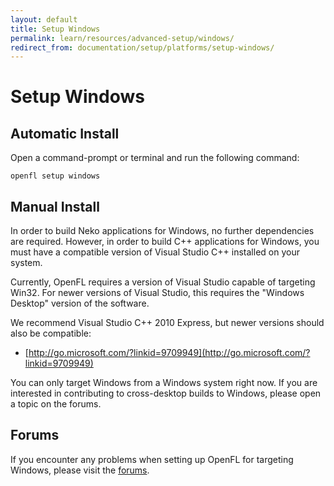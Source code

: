 ```yaml
---
layout: default
title: Setup Windows
permalink: learn/resources/advanced-setup/windows/
redirect_from: documentation/setup/platforms/setup-windows/
---
```


# Setup Windows

## Automatic Install

Open a command-prompt or terminal and run the following command:

    openfl setup windows

## Manual Install

In order to build Neko applications for Windows, no further dependencies are required. However, in order to build C++ applications for Windows, you must have a compatible version of Visual Studio C++ installed on your system.

Currently, OpenFL requires a version of Visual Studio capable of targeting Win32. For newer versions of Visual Studio, this requires the "Windows Desktop" version of the software.

We recommend Visual Studio C++ 2010 Express, but newer versions should also be compatible:

 * [http://go.microsoft.com/?linkid=9709949](http://go.microsoft.com/?linkid=9709949)

You can only target Windows from a Windows system right now. If you are interested in contributing to cross-desktop builds to Windows, please open a topic on the forums.

## Forums

If you encounter any problems when setting up OpenFL for targeting Windows, please visit the [forums](http://community.openfl.org/c/help).

